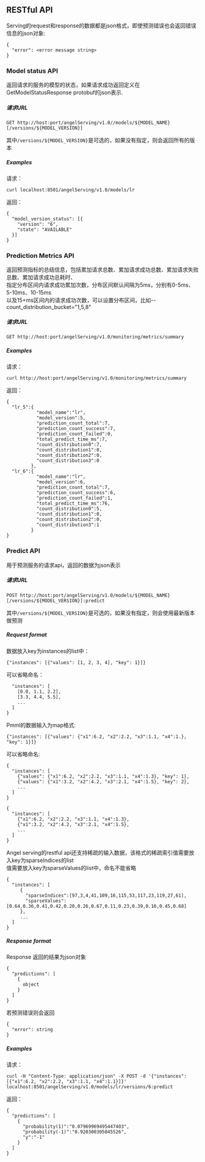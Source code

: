 ## RESTful API ##

Serving的request和response的数据都是json格式，即使预测错误也会返回错误信息的json对象:

```
{
  "error": <error message string>
}
```

### Model status API ###

返回请求的服务的模型的状态，如果请求成功返回定义在GetModelStatusResponse protobuf的json表示.

##### 请求URL #####

```
GET http://host:port/angelServing/v1.0//models/${MODEL_NAME}[/versions/${MODEL_VERSION}]
```  

其中```/versions/${MODEL_VERSION}```是可选的，如果没有指定，则会返回所有的版本

##### Examples #####

请求：

```
curl localhost:8501/angelServing/v1.0/models/lr
```  

返回：

```
{
  "model_version_status": [{
    "version": "6",
    "state": "AVAILABLE"
  }]
}
```

### Prediction Metrics API ###

返回预测指标的总结信息，包括累加请求总数、累加请求成功总数、累加请求失败总数、累加请求成功总耗时、      
指定分布区间内请求成功累加次数，分布区间默认间隔为5ms，分别有0-5ms、5-10ms、10-15ms   
以及15+ms区间内的请求成功次数，可以设置分布区间，比如--count_distribution_bucket="1,5,8"

##### 请求URL #####

```
GET http://host:port/angelServing/v1.0/monitoring/metrics/summary
```

##### Examples #####

请求：

```
curl http://host:port/angelServing/v1.0/monitoring/metrics/summary
```  

返回：

```
{
  "lr_5":{
           "model_name":"lr",
           "model_version":5,
           "prediction_count_total":7,
           "prediction_count_success":7,
           "prediction_count_failed":0,
           "total_predict_time_ms":7,
           "count_distribution0":7,
           "count_distribution1":0,
           "count_distribution2":0,
           "count_distribution3":0
         },
  "lr_6":{
           "model_name":"lr",
           "model_version":6,
           "prediction_count_total":7,
           "prediction_count_success":6,
           "prediction_count_failed":1,
           "total_predict_time_ms":76,
           "count_distribution0":5,
           "count_distribution1":0,
           "count_distribution2":0,
           "count_distribution3":1
         }
}
```

### Predict API ###

用于预测服务的请求api，返回的数据为json表示

##### 请求URL #####

```
POST http://host:port/angelServing/v1.0/models/${MODEL_NAME}[/versions/${MODEL_VERSION}]:predict
```  

其中```/versions/${MODEL_VERSION}```是可选的，如果没有指定，则会使用最新版本做预测

##### Request format #####

数据放入key为instances的list中：

```
{"instances": [{"values": [1, 2, 3, 4], "key": 1}]}
```

可以省略命名：

```{
  "instances": [
    [0.0, 1.1, 2.2],
    [3.3, 4.4, 5.5],
    ...
  ]
}
```

Pmml的数据输入为map格式:

```
{"instances": [{"values": {"x1":6.2, "x2":2.2, "x3":1.1, "x4":1.}, "key": 1}]}
```

可以省略命名:

```
{
  "instances": [
    {"values": {"x1":6.2, "x2":2.2, "x3":1.1, "x4":1.3}, "key": 1},
    {"values": {"x1":3.2, "x2":4.2, "x3":2.1, "x4":1.5}, "key": 2},
    ...
  ]
}
```

```
{
  "instances": [
    {"x1":6.2, "x2":2.2, "x3":1.1, "x4":1.3},
    {"x1":3.2, "x2":4.2, "x3":2.1, "x4":1.5},
    ...
  ]
}
```

Angel serving的restful api还支持稀疏的输入数据，该格式的稀疏索引值需要放入key为sparseIndices的list  
值需要放入key为sparseValues的list中，命名不能省略  

```
{
  "instances": [
     {
       "sparseIndices":[97,3,4,41,109,16,115,53,117,23,119,27,61],
       "sparseValues":[0.64,0.36,0.41,0.42,0.20,0.26,0.67,0.11,0.23,0.39,0.16,0.45,0.68]
     },
     ...
  ]
}
```

##### Response format #####

Response 返回的结果为json对象

```
﻿{
  "predictions": [
    {
      object
    }
  ]
}
```

若预测错误则会返回

```$xslt
{
  "error": string
}
```

##### Examples #####

请求：

```
curl -H "Content-Type: application/json" -X POST -d '{"instances": [{"x1":6.2, "x2":2.2, "x3":1.1, "x4":1.1}]}' localhost:8501/angelServing/v1.0/models/lr/versions/6:predict
```

返回：

```
{
  "predictions": [
    {
      "probability(1)":"0.07969969495447403",
      "probability(-1)":"0.920300305045526",
      "y":"-1"
    }
  ]
}
```